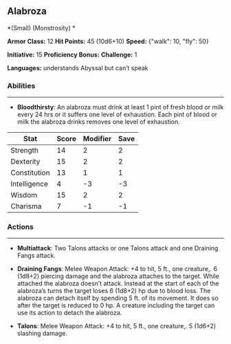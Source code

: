 ## Alabroza
*(Small) (Monstrosity) *

**Armor Class:** 12
**Hit Points:** 45 (10d6+10)
**Speed:** {"walk": 10, "fly": 50}

**Initiative:** 15
**Proficiency Bonus:**
**Challenge:** 1

**Languages:** understands Abyssal but can’t speak

### Abilities
 --- 
- **Bloodthirsty**: An alabroza must drink at least 1 pint of fresh blood or milk every 24 hrs or it suffers one level of exhaustion. Each pint of blood or milk the alabroza drinks removes one level of exhaustion.



| Stat | Score | Modifier | Save |
| ---- | ---- | ---- | ---- |
| Strength | 14 | 2 | 2 |
| Dexterity | 15 | 2 | 2 |
| Constitution | 13 | 1 | 1 |
| Intelligence | 4 | -3 | -3 |
| Wisdom | 15 | 2 | 2 |
| Charisma | 7 | -1 | -1 |

### Actions
 --- 
- **Multiattack**: Two Talons attacks or one Talons attack and one Draining Fangs attack.

- **Draining Fangs**: Melee Weapon Attack: +4 to hit, 5 ft., one creature,. 6 (1d8+2) piercing damage and the alabroza attaches to the target. While attached the alabroza doesn’t attack. Instead at the start of each of the alabroza’s turns the target loses 6 (1d8+2) hp due to blood loss. The alabroza can detach itself by spending 5 ft. of its movement. It does so after the target is reduced to 0 hp. A creature including the target can use its action to detach the alabroza.

- **Talons**: Melee Weapon Attack: +4 to hit, 5 ft., one creature,. 5 (1d6+2) slashing damage.

